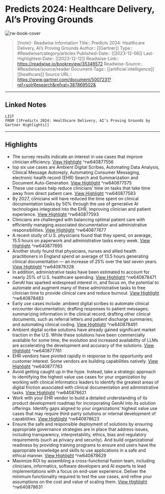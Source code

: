 # Predicts 2024: Healthcare Delivery, AI’s Proving Grounds

![rw-book-cover](https://emtemp.gcom.cloud/ngw/globalassets/gartner-tile.jpg)
<br>
>[!note]- Readwise Information
>Title:: Predicts 2024: Healthcare Delivery, AI’s Proving Grounds
>Author:: [[Gartner]]
>Type:: #Readwise/category/articles
>Published-Date:: [[2023-12-06]]
>Last-Highlighted-Date:: [[2023-12-12]]
>Readwise-Link:: https://readwise.io/bookreview/35346572
>Readwise-Source:: #Readwise/source/reader
>Document-Tags:: [[artificial intelligence]] [[heathcare]] 
>Source URL:: https://www.gartner.com/document/5007231?ref=solrResearch&refval=387869502&
--- 

## Linked Notes
```dataview
LIST
FROM [[Predicts 2024: Healthcare Delivery, AI’s Proving Grounds by Gartner Highlights]]
```

---

## Highlights
- The survey results indicate an interest in use cases that improve clinician efficiency. [View Highlight](https://readwise.io/open/640877556) ^rw640877556
- top six use cases are Ambient Digital Scribes, Automating Data Analysis, Clinical Message Autoreply, Automating Consumer Messaging, electronic health record (EHR) Search and Summarization and Document Auto-Generation. [View Highlight](https://readwise.io/open/640877575) ^rw640877575
- These use cases help reduce clinicians’ time on tasks that take time away from direct patient care. [View Highlight](https://readwise.io/open/640877583) ^rw640877583
- By 2027, clinicians will have reduced the time spent on clinical documentation tasks by 50% through the use of generative AI technologies integrated into the EHR, improving clinician and patient experience. [View Highlight](https://readwise.io/open/640877593) ^rw640877593
- Clinicians are challenged with balancing optimal patient care with efficiently managing associated documentation and administrative responsibilities. [View Highlight](https://readwise.io/open/640877677) ^rw640877677
- A recent study of U.S. physicians found that they spend, on average, 15.5 hours on paperwork and administrative tasks every week. [View Highlight](https://readwise.io/open/640877695) ^rw640877695
- Another study found that physicians, nurses and allied health practitioners in England spend an average of 13.5 hours generating clinical documentation — an increase of 25% over the last seven years. [View Highlight](https://readwise.io/open/640878328) ^rw640878328
- In addition, administrative tasks have been estimated to account for nearly 25% of U.S. healthcare spending. [View Highlight](https://readwise.io/open/640878471) ^rw640878471
- GenAI has sparked widespread interest in, and focus on, the potential to automate and augment many of these administrative tasks to free clinician time to provide clinical care and reduce burnout. [View Highlight](https://readwise.io/open/640878483) ^rw640878483
- Early use cases include: ambient digital scribes to automate clinical encounter documentation; drafting responses to patient messages; summarizing information in the clinical record; drafting other clinical documents, such as referral letters and patient discharge summaries; and automating clinical coding. [View Highlight](https://readwise.io/open/640878491) ^rw640878491
- Ambient digital scribe solutions have already gained significant market traction in the U.S. While these solutions have been commercially available for some time, the evolution and increased availability of LLMs are accelerating the development and accuracy of the solutions. [View Highlight](https://readwise.io/open/640877761) ^rw640877761
- EHR vendors have pivoted rapidly in response to the opportunity and customer interest. Some vendors are building capabilities natively. [View Highlight](https://readwise.io/open/640877783) ^rw640877783
- Avoid getting caught up in the hype. Instead, take a strategic approach to identifying the highest value use cases for your organization by working with clinical informatics leaders to identify the greatest areas of digital friction associated with clinical documentation and administrative tasks. [View Highlight](https://readwise.io/open/640878621) ^rw640878621
- Work with your EHR vendor to build a detailed understanding of its product development roadmap for incorporating GenAI into its solution offerings. Identify gaps aligned to your organizations’ highest value use cases that may require third-party solutions or internal development of capabilities. [View Highlight](https://readwise.io/open/640878623) ^rw640878623
- Ensure the safe and responsible deployment of solutions by ensuring appropriate governance strategies are in place that address issues, including transparency, interpretability, ethics, bias and regulatory requirements (such as privacy and security). And build organizational readiness by providing training programs to ensure end users have the appropriate knowledge and skills to use applications in a safe and ethical manner. [View Highlight](https://readwise.io/open/640878629) ^rw640878629
- Maximize ROI by assembling a cross-functional fusion team, including clinicians, informatics, software developers and AI experts to lead implementations with a focus on end-user experience. Deliver the minimum functionality required to test the use cases, and refine your assumptions on the cost and value of scaling them. [View Highlight](https://readwise.io/open/640878631) ^rw640878631
